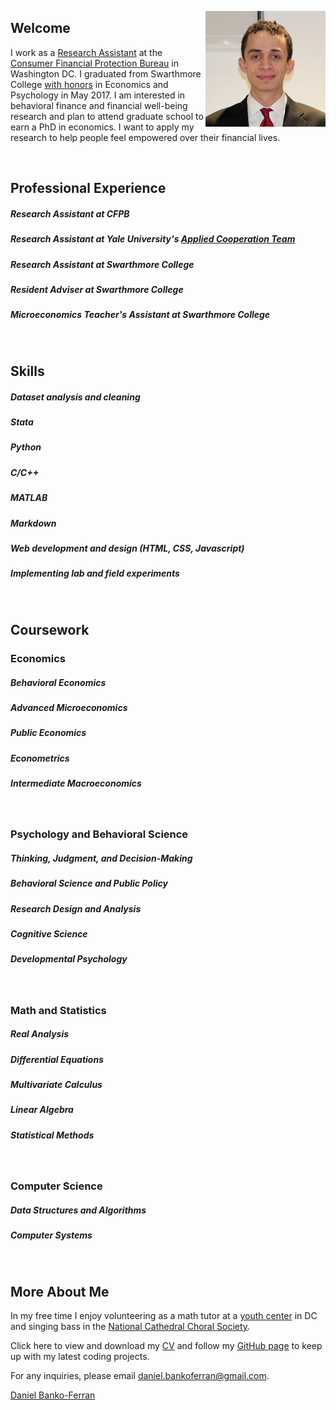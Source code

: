 <p>
<img src="favicons.ico/android-icon-192x192.png" alt="Headshot of Daniel Banko" style="float:right;">
</p>

## Welcome
I work as a [Research Assistant](https://www.consumerfinance.gov/about-us/careers/students-and-graduates/) at the [Consumer Financial Protection Bureau](https://www.consumerfinance.gov/about-us/the-bureau/bureau-structure/research-markets-regulation/) in Washington DC. I graduated from Swarthmore College [with honors](https://www.swarthmore.edu/honors-program) in Economics and Psychology in May 2017. I am interested in behavioral finance and financial well-being research and plan to attend graduate school to earn a PhD in economics. I want to apply my research to help people feel empowered over their financial lives.

<br>

## Professional Experience
##### Research Assistant at CFPB
##### Research Assistant at Yale University's [Applied Cooperation Team](https://act.yale.edu/people)
##### Research Assistant at Swarthmore College 
##### Resident Adviser at Swarthmore College
##### Microeconomics Teacher's Assistant at Swarthmore College
<br>

## Skills
##### Dataset analysis and cleaning
##### Stata
##### Python
##### C/C++
##### MATLAB
##### Markdown
##### Web development and design (HTML, CSS, Javascript)
##### Implementing lab and field experiments
<br>

## Coursework
### Economics
##### Behavioral Economics
##### Advanced Microeconomics
##### Public Economics
##### Econometrics
##### Intermediate Macroeconomics
<br>

### Psychology and Behavioral Science
##### Thinking, Judgment, and Decision-Making
##### Behavioral Science and Public Policy
##### Research Design and Analysis
##### Cognitive Science
##### Developmental Psychology
<br>

### Math and Statistics
##### Real Analysis
##### Differential Equations
##### Multivariate Calculus
##### Linear Algebra
##### Statistical Methods
<br>

### Computer Science
##### Data Structures and Algorithms
##### Computer Systems
<br>

## More About Me

In my free time I enjoy volunteering as a math tutor at a [youth center](https://www.northstartutoring.org/) in DC and singing bass in the [National Cathedral Choral Society](http://www.cathedralchoralsociety.org/chorus). 

Click here to view and download my [CV](https://www.dropbox.com/s/rok02wsilwfyr9w/dbankoResume.docx?dl=0) and follow my [GitHub page](https://github.com/danielbanko) to keep up with my latest coding projects.

For any inquiries, please email <a href="mailto:daniel.bankoferran@gmail.com?" target="_top">daniel.bankoferran@gmail.com</a>.

<script type="text/javascript" src="https://platform.linkedin.com/badges/js/profile.js" async defer></script>

<div class="LI-profile-badge" data-version="v1" data-size="medium" data-locale="en_US" data-type="horizontal" data-theme="light" data-vanity="daniel-banko-ferran-4584b951"><a class="LI-simple-link" href='https://www.linkedin.com/in/daniel-banko-ferran-4584b951?trk=profile-badge'>Daniel Banko-Ferran</a></div>
